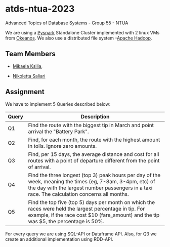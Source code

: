 # atds-ntua-2023
Advanced Topics of Database Systems - Group 55 - NTUA

We are using a [Pyspark](https://spark.apache.org/) Standalone Cluster implemented with 2 linux VMs from [Okeanos](https://okeanos-knossos.grnet.gr).
We also use a distributed file system -[Apache Hadoop](https://hadoop.apache.org/).

## Team Members

- [Mikaela Ksilia](https://github.com/mikaelaksil),

- [Nikoletta Saliari](https://github.com/nicolettasal)

## Assignment

We have to implement 5 Queries described below:


| Query | Description                                                                                                                                                                                                                                                                                                                                |
|-------|--------------------------------------------------------------------------------------------------------------------------------------------------------------------------------------------------------------------------------------------------------------------------------------------------------------------------------------------|
| Q1    | Find the route with the biggest tip in March and point arrival the "Battery Park".                                                                                                                               |
| Q2    | Find, for each month, the route with the highest amount in tolls. Ignore zero amounts.                                                                                                                                                                                                                                                           |
| Q3    | Find, per 15 days, the average distance and cost for all routes with a point of departure different from the point of arrival.                                                                                                                                                                                                                                            |
| Q4    | Find the three longest (top 3) peak hours per day of the week, meaning the times (eg, 7-8am, 3-4pm, etc) of the day with the largest number passengers in a taxi race. The calculation concerns all months.                                                                                                                                                         |
| Q5    | Find the top five (top 5) days per month on which the races were held the largest percentage in tip. For example, if the race cost $10 (fare_amount) and the tip was $5, the percentage is 50%.|

For every query we are using SQL-API or Dataframe API. Also, for Q3 we create an additional implementation using RDD-API.
